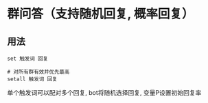 # 群问答（支持随机回复, 概率回复）

## 用法
```
set 触发词 回复

# 对所有群有效并优先最高
setall 触发词 回复
```

单个触发词可以配对多个回复, bot将随机选择回复, 变量P设置初始回复率